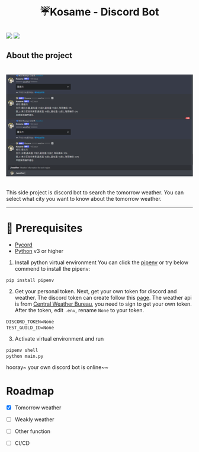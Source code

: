 
# <p align="center"> :umbrella:Kosame - Discord Bot </p>
![](https://img.shields.io/github/pipenv/locked/dependency-version/ncuphysics/hack_bot/py-cord)
![](https://img.shields.io/bower/l/mi)

About the project
--------------
# <p align="center"><img src="https://github.com/KuanyuPhy/Kosame/blob/main/data/Tomorrow_demo.png" width = '800'></img> </p>  
This side project is discord bot to search the tomorrow weather. You can select what city you want to know about the tomorrow weather. 

--------------
# :file_folder: Prerequisites
* [Pycord](https://docs.pycord.dev/en/stable/installing.html)  
* [Python](https://www.python.org/downloads/) v3 or higher

1. Install python virtual environment
You can click the [pipenv](https://pypi.org/project/pipenv/) or try below commend to install the pipenv:  

```
pip install pipenv
```
 
2. Get your personal token.
Next, get your own token for discord and weather. The discord token can create follow this [page](https://docs.pycord.dev/en/stable/discord.html). The weather api is from [Central Weather Bureau](https://opendata.cwb.gov.tw/dist/opendata-swagger.html), you need to sign to get your own token.  
After the token, edit  `.env`, rename `None` to your token.

```
DISCORD_TOKEN=None
TEST_GUILD_ID=None
```
3. Activate virtual environment and run
```
pipenv shell
python main.py
```
hooray~ your own discord bot is online~~ 

# Roadmap
 * [x] Tomorrow weather
 * [ ] Weakly weather
 * [ ] Other function
 * [ ] CI/CD


